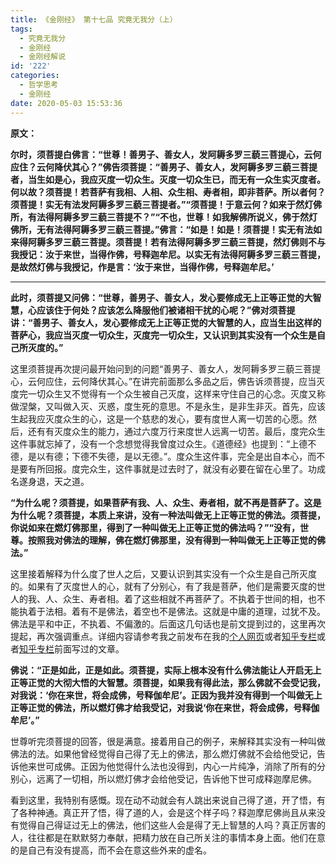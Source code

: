 ```yaml
---
title: 《金刚经》 第十七品 究竟无我分（上）
tags:
  - 究竟无我分
  - 金刚经
  - 金刚经解说
id: '222'
categories:
  - 哲学思考
  - 金刚经
date: 2020-05-03 15:53:36
---
```


**原文：**

**尔时，须菩提白佛言：“世尊！善男子、善女人，发阿耨多罗三藐三菩提心，云何应住？云何降伏其心？”佛告须菩提：“善男子、善女人，发阿耨多罗三藐三菩提者，当生如是心，我应灭度一切众生。灭度一切众生已，而无有一众生实灭度者。何以故？须菩提！若菩萨有我相、人相、众生相、寿者相，即非菩萨。所以者何？须菩提！实无有法发阿耨多罗三藐三菩提者。”“须菩提！于意云何？如来于然灯佛所，有法得阿耨多罗三藐三菩提不？”“不也，世尊！如我解佛所说义，佛于然灯佛所，无有法得阿耨多罗三藐三菩提。”佛言：“如是！如是！须菩提！实无有法如来得阿耨多罗三藐三菩提。须菩提！若有法得阿耨多罗三藐三菩提，然灯佛则不与我授记：汝于来世，当得作佛，号释迦牟尼。以实无有法得阿耨多罗三藐三菩提，是故然灯佛与我授记，作是言：‘汝于来世，当得作佛，号释迦牟尼。’**
<!-- more -->
* * *

**此时，须菩提又问佛：“世尊，善男子、善女人，发心要修成无上正等正觉的大智慧，心应该住于何处？应该怎么降服他们被诸相干扰的心呢？”佛对须菩提讲：“善男子、善女人，发心要修成无上正等正觉的大智慧的人，应当生出这样的菩萨心，我应当灭度一切众生，灭度完一切众生，又认识到其实没有一个众生是自己所灭度的。”**

这里须菩提再次提问最开始问到的问题“善男子、善女人，发阿耨多罗三藐三菩提心，云何应住，云何降伏其心。”在讲完前面那么多品之后，佛告诉须菩提，应当灭度完一切众生又不觉得有一个众生被自己灭度，这样来守住自己的心念。灭度又称做涅槃，又叫做入灭、灭惑，度生死的意思。不是永生，是非生非灭。首先，应该生起我应灭度众生的心，这是一个慈悲的发心，要有度世人离一切苦的心愿。然后，还有有灭度众生的能力，通过六度万行来度世人远离一切苦。最后，度完众生这件事就忘掉了，没有一个念想觉得我曾度过众生。《道德经》也提到：“上德不德，是以有德；下德不失德，是以无德。”。度众生这件事，完全是出自本心，而不是要有所回报。度完众生，这件事就是过去时了，就没有必要在留在心里了。功成名遂身退，天之道。

**“为什么呢？须菩提，如果菩萨有我、人、众生、寿者相，就不再是菩萨了。这是为什么呢？须菩提，本质上来讲，没有一种法叫做无上正等正觉的佛法。须菩提，你说如来在燃灯佛那里，得到了一种叫做无上正等正觉的佛法吗？”“没有，世尊。按照我对佛法的理解，佛在燃灯佛那里，没有得到一种叫做无上正等正觉的佛法。”**

这里接着解释为什么度了世人之后，又要认识到其实没有一个众生是自己所灭度的。如果有了灭度世人的心，就有了分别心，有了我是菩萨，他们是需要灭度的世人的我、人、众生、寿者相。着了这些相就不再菩萨了。不执着于世间的相，也不能执着于法相。着有不是佛法，着空也不是佛法。这就是中庸的道理，过犹不及。佛法是平和中正，不执着、不偏激的。后面这几句话也是前文提到过的，这里再次提起，再次强调重点。详细内容请参考我之前发布在我的[个人网页](https://shileilei.com/%E3%80%8A%E9%87%91%E5%88%9A%E7%BB%8F%E3%80%8B-%E7%AC%AC%E4%B8%83%E5%93%81-%E6%97%A0%E5%BE%97%E6%97%A0%E8%AF%B4%E5%88%86/#more-110)或者[知乎专栏](https://zhuanlan.zhihu.com/p/134758839)或者[知乎专栏](https://zhuanlan.zhihu.com/p/134758839)前面写过的文章。

**佛说：“正是如此，正是如此。须菩提，实际上根本没有什么佛法能让人开启无上正等正觉的大彻大悟的大智慧。须菩提，如果我有得此法，那么佛就不会受记我，对我说：‘你在来世，将会成佛，号释伽牟尼’。正因为我并没有得到一个叫做无上正等正觉的佛法，所以燃灯佛才给我受记，对我说‘你在来世，将会成佛，号释伽牟尼’。”**

世尊听完须菩提的回答，很是满意。接着用自己的例子，来解释其实没有一种叫做佛法的法。如果他曾经觉得自己得了无上的佛法，那么燃灯佛就不会给他受记，告诉他来世可成佛。正因为他觉得什么法也没得到，内心一片纯净，消除了所有的分别心，远离了一切相，所以燃灯佛才会给他受记，告诉他下世可成释迦摩尼佛。

看到这里，我特别有感慨。现在动不动就会有人跳出来说自己得了道，开了悟，有了各种神通。真正开了悟，得了道的人，会是这个样子吗？释迦摩尼佛尚且从来没有觉得自己得证过无上的佛法，他们这些人会是得了无上智慧的人吗？真正厉害的人，往往都是在默默努力奉献，把精力放在自己所关注的事情本身上面。他们在意的是自己有没有提高，而不会在意这些外来的虚名。